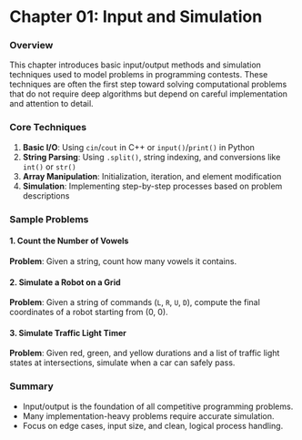 # Chapter 01: Input and Simulation

### Overview

This chapter introduces basic input/output methods and simulation techniques used to model problems in programming contests. These techniques are often the first step toward solving computational problems that do not require deep algorithms but depend on careful implementation and attention to detail.

### Core Techniques

1. **Basic I/O**: Using `cin`/`cout` in C++ or `input()`/`print()` in Python
2. **String Parsing**: Using `.split()`, string indexing, and conversions like `int()` or `str()`
3. **Array Manipulation**: Initialization, iteration, and element modification
4. **Simulation**: Implementing step-by-step processes based on problem descriptions

### Sample Problems

#### 1. Count the Number of Vowels

**Problem**: Given a string, count how many vowels it contains.

#### 2. Simulate a Robot on a Grid

**Problem**: Given a string of commands (`L`, `R`, `U`, `D`), compute the final coordinates of a robot starting from (0, 0).

#### 3. Simulate Traffic Light Timer

**Problem**: Given red, green, and yellow durations and a list of traffic light states at intersections, simulate when a car can safely pass.

### Summary

- Input/output is the foundation of all competitive programming problems.
- Many implementation-heavy problems require accurate simulation.
- Focus on edge cases, input size, and clean, logical process handling.
